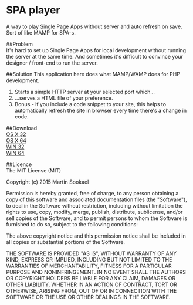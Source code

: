 SPA player
===================

A way to play Single Page Apps without server and auto refresh on save.  
Sort of like MAMP for SPA-s.  

##Problem  
It's hard to set up Single Page Apps for local development without running the server at the same time. And sometimes it's difficult to convince your designer / front-end to run the server.  

##Solution
This application here does what MAMP/WAMP does for PHP development.
1. Starts a simple HTTP server at your selected port which...
2. ...serves a HTML file of your preference.
3. Bonus - if you include a code snippet to your site, this helps to automatically refresh the site in browser every time there's a change in code.

##Download  
[OS X 32](https://github.com/jayJs/spa-player/raw/master/build/osx32.zip)  
[OS X 64](https://github.com/jayJs/spa-player/raw/master/build/osx64.zip)  
[WIN 32](https://github.com/jayJs/spa-player/raw/master/build/win32.zip)  
[WIN 64](https://github.com/jayJs/spa-player/raw/master/build/win64.zip)  

##Licence  
The MIT License (MIT)  

Copyright (c) 2015 Martin Sookael  

Permission is hereby granted, free of charge, to any person obtaining a copy of this software and associated documentation files (the "Software"), to deal in the Software without restriction, including without limitation the rights to use, copy, modify, merge, publish, distribute, sublicense, and/or sell copies of the Software, and to permit persons to whom the Software is furnished to do so, subject to the following conditions:  

The above copyright notice and this permission notice shall be included in all copies or substantial portions of the Software.  

THE SOFTWARE IS PROVIDED "AS IS", WITHOUT WARRANTY OF ANY KIND, EXPRESS OR IMPLIED, INCLUDING BUT NOT LIMITED TO THE WARRANTIES OF MERCHANTABILITY, FITNESS FOR A PARTICULAR PURPOSE AND NONINFRINGEMENT. IN NO EVENT SHALL THE AUTHORS OR COPYRIGHT HOLDERS BE LIABLE FOR ANY CLAIM, DAMAGES OR OTHER LIABILITY, WHETHER IN AN ACTION OF CONTRACT, TORT OR OTHERWISE, ARISING FROM, OUT OF OR IN CONNECTION WITH THE SOFTWARE OR THE USE OR OTHER DEALINGS IN THE SOFTWARE.  

